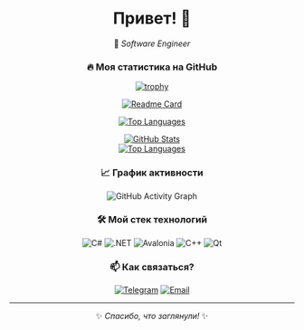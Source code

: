 <div align="center">

# Привет! 👋  
🚀 *Software Engineer*  

### 🔥 **Моя статистика на GitHub**  


[![trophy](https://github-profile-trophy.vercel.app/?username=AndrewChebotarev&theme=radical&margin-w=15&no-frame=true)](https://github.com/ryo-ma/github-profile-trophy)

[![Readme Card](https://github-readme-stats.vercel.app/api/pin/?username=AndrewChebotarev&repo=REPO_NAME&theme=radical)](https://github.com/AndrewChebotarev/REPO_NAME)
 
[![Top Languages](https://github-readme-stats.vercel.app/api/top-langs/?username=AndrewChebotarev&layout=compact&theme=radical&hide_border=true)](https://github.com/AndrewChebotarev)  

[![GitHub Stats](https://github-readme-stats.vercel.app/api?username=AndrewChebotarev&show_icons=true&theme=radical&hide_border=true)](https://github.com/AndrewChebotarev)  
[![Top Languages](https://github-readme-stats.vercel.app/api/top-langs/?username=AndrewChebotarev&layout=compact&theme=radical&hide_border=true)](https://github.com/AndrewChebotarev)

### 📈 **График активности**  
![GitHub Activity Graph](https://github-readme-activity-graph.vercel.app/graph?username=AndrewChebotarev&theme=github-dark&hide_border=true&area=true)  

### 🛠 **Мой стек технологий**  
![C#](https://img.shields.io/badge/-C%23-239120?logo=c-sharp&logoColor=white)
![.NET](https://img.shields.io/badge/-.NET-512BD4?logo=.net&logoColor=white)
![Avalonia](https://img.shields.io/badge/-Avalonia-FF3D00?logo=avalonia&logoColor=white)
![C++](https://img.shields.io/badge/-C++-00599C?logo=c%2B%2B&logoColor=white)
![Qt](https://img.shields.io/badge/-Qt-41CD52?logo=qt&logoColor=white) 

### 📫 **Как связаться?**  
[![Telegram](https://img.shields.io/badge/-Telegram-26A5E4?style=for-the-badge&logo=telegram)](https://t.me/ChebHit)
[![Email](https://img.shields.io/badge/-Email-D14836?style=for-the-badge&logo=gmail&logoColor=white)](mailto:wizi48wizi@gmail.com)  

---  
✨ *Спасибо, что заглянули!* ✨  

</div>
